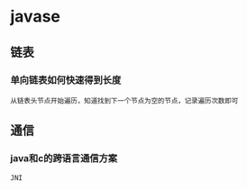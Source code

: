 # javase

## 链表

### 单向链表如何快速得到长度
    从链表头节点开始遍历，知道找到下一个节点为空的节点，记录遍历次数即可

## 通信

### java和c的跨语言通信方案
    JNI